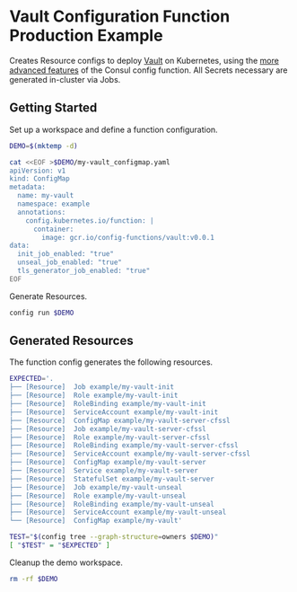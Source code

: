 [vault]: https://www.vaultproject.io/

# Vault Configuration Function Production Example

Creates Resource configs to deploy [Vault][vault] on Kubernetes, using the
[more advanced features](./README.md#function-features) of the Consul config
function. All Secrets necessary are generated in-cluster via Jobs.

## Getting Started

Set up a workspace and define a function configuration.
<!-- @createFunctionConfig @test -->
```sh
DEMO=$(mktemp -d)

cat <<EOF >$DEMO/my-vault_configmap.yaml
apiVersion: v1
kind: ConfigMap
metadata:
  name: my-vault
  namespace: example
  annotations:
    config.kubernetes.io/function: |
      container:
        image: gcr.io/config-functions/vault:v0.0.1
data:
  init_job_enabled: "true"
  unseal_job_enabled: "true"
  tls_generator_job_enabled: "true"
EOF
```

Generate Resources.
<!-- @generateInitialResources @test -->
```sh
config run $DEMO
```

## Generated Resources

The function config generates the following resources.
<!-- @verifyResourceList @test -->
```sh
EXPECTED='.
├── [Resource]  Job example/my-vault-init
├── [Resource]  Role example/my-vault-init
├── [Resource]  RoleBinding example/my-vault-init
├── [Resource]  ServiceAccount example/my-vault-init
├── [Resource]  ConfigMap example/my-vault-server-cfssl
├── [Resource]  Job example/my-vault-server-cfssl
├── [Resource]  Role example/my-vault-server-cfssl
├── [Resource]  RoleBinding example/my-vault-server-cfssl
├── [Resource]  ServiceAccount example/my-vault-server-cfssl
├── [Resource]  ConfigMap example/my-vault-server
├── [Resource]  Service example/my-vault-server
├── [Resource]  StatefulSet example/my-vault-server
├── [Resource]  Job example/my-vault-unseal
├── [Resource]  Role example/my-vault-unseal
├── [Resource]  RoleBinding example/my-vault-unseal
├── [Resource]  ServiceAccount example/my-vault-unseal
└── [Resource]  ConfigMap example/my-vault'

TEST="$(config tree --graph-structure=owners $DEMO)"
[ "$TEST" = "$EXPECTED" ]
```

Cleanup the demo workspace.
<!-- @cleanupWorkspace @test -->
```sh
rm -rf $DEMO
```
